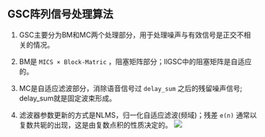 ## GSC阵列信号处理算法
1. GSC主要分为BM和MC两个处理部分，用于处理噪声与有效信号是正交不相关的情况。

2. BM是 `MICS × Block-Matric` ，阻塞矩阵部分；llGSC中的阻塞矩阵是自适应的。
3. MC是自适应滤波部分，消除语音信号过 `delay_sum` 之后的残留噪声信号; delay_sum就是固定波束形成。
4. 滤波器参数更新的方式是NLMS，归一化自适应滤波(频域)；残差 `e(n)` 通常以复数共轭的出现，这是由复数点积的性质决定的。
![](gsc.png)
